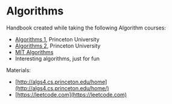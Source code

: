 # Algorithms

Handbook created while taking the following Algorithm courses:

* [Algorithms 1](https://www.coursera.org/learn/algorithms-part1), Princeton University
* [Algorithms 2](https://www.coursera.org/learn/algorithms-part2), Princeton University
* [MIT Algorithms](https://ocw.mit.edu/courses/electrical-engineering-and-computer-science/6-006-introduction-to-algorithms-fall-2011/lecture-videos/)
* Interesting algorithms, just for fun

Materials:

* [http://algs4.cs.princeton.edu/home](http://algs4.cs.princeton.edu/home/)
* [https://leetcode.com](https://leetcode.com) 



